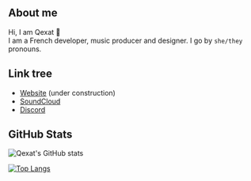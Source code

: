 ## About me

Hi, I am Qexat 👋  
I am a French developer, music producer and designer. I go by `she/they` pronouns.  

## Link tree

- [Website](https://qexat.com) (under construction)
- [SoundCloud](https://soundcloud.com/qexat)
- [Discord](https://discord.qexat.com/)

## GitHub Stats

![Qexat's GitHub stats](https://github-readme-stats.vercel.app/api?username=qexat&bg_color=30,e96443,904e95&title_color=fff&text_color=fff)

[![Top Langs](https://github-readme-stats.vercel.app/api/top-langs/?username=qexat&layout=compact)](https://github.com/qexat/qexat)

[12]: # (## Languages)

[14]: # (- French 🇫🇷 \(native\)  )
[15]: # (- English 🇬🇧 \(correct, school level : B2\)  )
[16]: # (- Spanish 🇪🇸 \(notions, school level : A1\)  )

[18]: # (## Development languages)

[20]: # (| **Language** | **Version** | **Skills** | **Started in** | **Learned** |)
[21]: # (|--------------|----------------|------------|----------------|-------------|)
[22]: # (| Python | 3.6+ | ⭐⭐⭐⭐ | 2018 | Started at secondary school, continued by myself |)
[23]: # (| HTML/CSS | 5/3 | ⭐⭐⭐⭐ | 2013 | By my father, continued myself |)
[24]: # (| JavaScript | 8+ | ⭐⭐⭐ | 2015 | By myself, to improve HTML/CSS |)
[25]: # (| TypeScript | 3.4+ | ⭐⭐⭐ | 2021 | By myself, while contributing to the development of a Discord bot |)
[26]: # (| Bash | 5+ | ⭐⭐⭐ | 2019 | By myself, as I am on Ubuntu/Linux |)
[27]: # (| *SQLite\** | *3* | ⭐⭐ | *2020* | *At secondary school* |)
[28]: # (| C | 17+ | ⭐ | 2021 | By myself, will continue at college |)
[29]: # (| *Java\** | *8+* | ⭐ | *2021* | *By myself* |)

[31]: # (\(*\) : stopped learning or practicing these languages)
